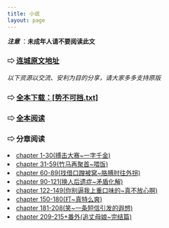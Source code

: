 ```yaml
---
title: 小说
layout: page
---
```


<span class="warn">***注意*** ：**未成年人请不要阅读此文** </span>

### ⇨ [连城原文地址](http://www.lcread.com/bookpage/262731/)

<div class="line"></div>

*以下资源以交流、安利为目的分享，请大家多多支持原版*

<div class="text-hidden">
<h3 class="text-hidden"> ⇨ <a class="text-hidden" href="{{ site.baseurl }}/assets/势不可挡.txt" download>全本下载：[势不可挡.txt]</a></h3>

<h3 class="text-hidden"> ⇨ <a class="text-hidden" href="{{ site.baseurl }}/assets/势不可挡.txt">全本阅读</a></h3>

<h3 class="text-hidden"> ⇨ 分章阅读</h3>
<li><a class="text-hidden" href="{{ site.baseurl }}/novels/ch1-30.html">chapter 1-30(搏击大赛~一字千金)</a></li>
<li><a class="text-hidden" href="{{ site.baseurl }}/novels/ch31-59.html">chapter 31-59(竹马再聚首~喂饭)</a></li>
<li><a class="text-hidden" href="{{ site.baseurl }}/novels/ch60-89.html">chapter 60-89(找借口蹭被窝~胳膊肘往外拐)</a></li>
<li><a class="text-hidden" href="{{ site.baseurl }}/novels/ch90-121.html">chapter 90-121(换人后遗症~矛盾化解)</a></li>
<li><a class="text-hidden" href="{{ site.baseurl }}/novels/ch122-149.html">chapter 122-149(你别逼我上重口味的~真不放心啊)</a></li>
<li><a class="text-hidden" href="{{ site.baseurl }}/novels/ch150-180.html">chapter 150-180(打~真特么爽)</a></li>
<li><a class="text-hidden" href="{{ site.baseurl }}/novels/ch181-208.html">chapter 181-208(笑~一条短信引发的遐想)</a></li>
<li><a class="text-hidden" href="{{ site.baseurl }}/novels/ch209-215.html">chapter 209-215+番外(追丈母娘~完结篇)</a></li>
</div>

